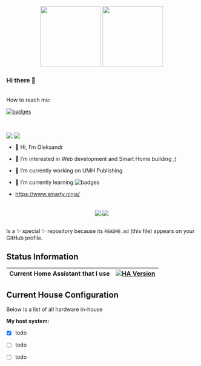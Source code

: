 <div align="center">
<img src="https://github-readme-stats.vercel.app/api?username=risozhor&show_icons=true&theme=merko" height="160px" />
<img src="https://github-readme-stats.vercel.app/api/top-langs/?username=risozhor&layout=compact&theme=merko&langs_count=8" height="160px" />
</div>



### Hi there 👋
  
  
<br>
How to reach me:

[![badges](https://badges.aleen42.com/src/telegram.svg)](https://t.me/risozhor) 

<br>


<a href="https://www.buymeacoffee.com/Smarty.Ninja" target="_blank"><img align="center" src="https://badges.aleen42.com/src/buymeacoffee.svg" /></a> <a href="https://www.paypal.com/donate/?hosted_button_id=VWMGGY5S8LNCW" target="_blank"><img align="center" src="https://badges.aleen42.com/src/paypal.svg" /></a>


- 👋 Hi, I’m Oleksandr
- 👀 I’m interested in Web development and Smart Home building ;)
- 🔭 I’m currently working on UMH Publishing
- 🌱 I’m currently learning ![badges](https://badges.aleen42.com/src/angular.svg)

- https://www.smarty.ninja/

<br>

<div align="center">
<a href="https://github.com/risozhor">
  <img align="center" src="https://github-readme-stats.vercel.app/api/pin/?username=risozhor&repo=risozhor&theme=dark&show_icons=true&show_owner=true" />
</a>
 <a href="https://github.com/risozhor/ha-config">
  <img align="center" src="https://github-readme-stats.vercel.app/api/pin/?username=risozhor&repo=ha-config&theme=dark&show_icons=true&show_owner=true" />
</a>
</div>
<br>
<!--- - 💞️ I’m looking to collaborate on ...--->

Is a ✨ special ✨ repository because its `README.md` (this file) appears on your GitHub profile.



## Status Information

| Current Home Assistant that I use | [![HA Version][ha-version-shield]][home-assistant] |
|:---:|:---:|

## Current House Configuration

Below is a list of all hardware in-house

**My host system:**
- [x] todo
- [ ] todo
- [ ] todo


<!-- Shield -->
[ha-version-shield]: https://img.shields.io/badge/Home%20Assistant-2022.7.7-blue.svg
[maintenance-shield]: https://img.shields.io/maintenance/yes/2022.svg


<!-- Repository links -->

[home-assistant]: https://home-assistant.io
[smarthome]: https://github.com/risozhor/ha-config
[smarthomes]: https://github.com/risozhor?tab=repositories&q=ha-config

<!-- Products -->


<!-- Blogs -->
